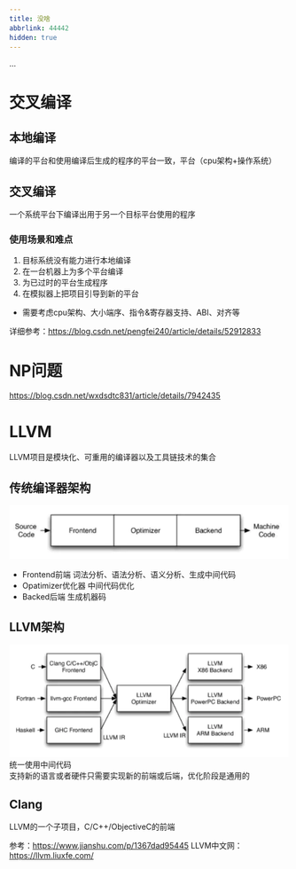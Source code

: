 ```yaml
---
title: 没啥
abbrlink: 44442
hidden: true
---
```


...
<!--more-->



# 交叉编译
## 本地编译
编译的平台和使用编译后生成的程序的平台一致，平台（cpu架构+操作系统）

## 交叉编译
一个系统平台下编译出用于另一个目标平台使用的程序

### 使用场景和难点
1. 目标系统没有能力进行本地编译
2. 在一台机器上为多个平台编译
3. 为已过时的平台生成程序
4. 在模拟器上把项目引导到新的平台

- 需要考虑cpu架构、大小端序、指令&寄存器支持、ABI、对齐等


详细参考：https://blog.csdn.net/pengfei240/article/details/52912833


# NP问题

https://blog.csdn.net/wxdsdtc831/article/details/7942435




# LLVM
LLVM项目是模块化、可重用的编译器以及工具链技术的集合
## 传统编译器架构
![20210404120834](https://raw.githubusercontent.com/Brubbish/pic_bed/master/blog/20210404120834.png)
- Frontend前端
词法分析、语法分析、语义分析、生成中间代码
- Opatimizer优化器
中间代码优化
- Backed后端
生成机器码
## LLVM架构
![20210404120941](https://raw.githubusercontent.com/Brubbish/pic_bed/master/blog/20210404120941.png)
统一使用中间代码   
支持新的语言或者硬件只需要实现新的前端或后端，优化阶段是通用的   

## Clang
LLVM的一个子项目，C/C++/ObjectiveC的前端   



参考：https://www.jianshu.com/p/1367dad95445
LLVM中文网：https://llvm.liuxfe.com/